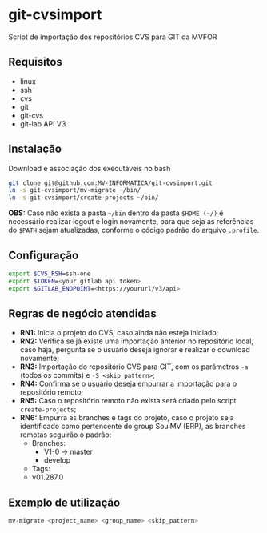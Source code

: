 # git-cvsimport
Script de importação dos repositórios CVS para GIT da MVFOR


## Requisitos
 - linux
 - ssh
 - cvs
 - git
 - git-cvs
 - git-lab API V3
 
## Instalação

Download e associação dos executáveis no bash

````bash
git clone git@github.com:MV-INFORMATICA/git-cvsimport.git
ln -s git-cvsimport/mv-migrate ~/bin/
ln -s git-cvsimport/create-projects ~/bin/
````

**OBS:** Caso não exista a pasta ``~/bin`` dentro da pasta ``$HOME (~/)`` é necessário 
realizar logout e login novamente, para que seja as referências do ``$PATH`` sejam 
atualizadas, conforme o código padrão do arquivo ``.profile``.

## Configuração

```bash
export $CVS_RSH=ssh-one
export $TOKEN=<your gitlab api token>
export $GITLAB_ENDPOINT=<https://yoururl/v3/api>
```

## Regras de negócio atendidas

  - **RN1:** Inicia o projeto do CVS, caso ainda não esteja iniciado;
  - **RN2:** Verifica se já existe uma importação anterior no repositório local,
    caso haja, pergunta se o usuário deseja ignorar e realizar o download novamente;
  - **RN3:** Importação do repositório CVS para GIT, com os parâmetros ``-a`` 
    (todos os commits) e ``-S <skip_pattern>``;
  - **RN4:** Confirma se o usuário deseja empurrar a importação para o repositório remoto;
  - **RN5:** Caso o repositório remoto não exista será criado pelo script ``create-projects``;
  - **RN6:** Empurra as branches e tags do projeto, caso o projeto seja identificado 
    como pertencente do group SoulMV (ERP), as branches remotas seguirão o padrão:
    - Branches:
      - V1-0 -> master
      - develop
    -  Tags:
      - v01.287.0

## Exemplo de utilização
```bash
mv-migrate <project_name> <group_name> <skip_pattern>
```
